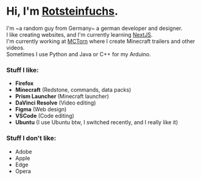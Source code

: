# Hi, I'm <ins>Rotsteinfuchs</ins>.
I'm ~a random guy from Germany~ a german developer and designer.<br>
I like creating websites, and I'm currently learning [NextJS](https://www.nextjs.org/).<br>
I'm currently working at [MCTorn](https://www.mctorn.de) where I create Minecraft trailers and other videos.<br>
Sometimes I use Python and Java or C++ for my Arduino.

### Stuff I like:
- **Firefox**
- **Minecraft**        (Redstone, commands, data packs)
- **Prism Launcher**   (Minecraft launcher)
- **DaVinci Resolve**  (Video editing)
- **Figma**            (Web design)
- **VSCode**           (Code editing)
- **Ubuntu**           (I use Ubuntu btw, I switched recently, and I really like it)

### Stuff I don't like:
- Adobe
- Apple
- Edge
- Opera
